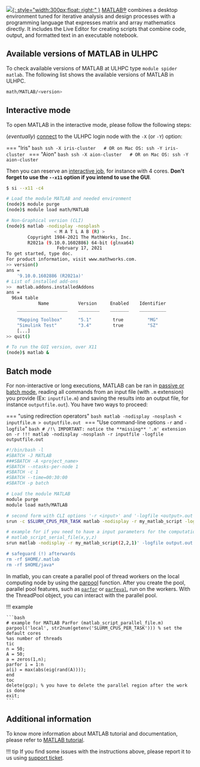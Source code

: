 [![](https://pbs.twimg.com/profile_images/1041686882915155968/qw90wxxo.jpg){: style="width:300px;float: right;" }](https://nl.mathworks.com/)
[MATLAB®](https://nl.mathworks.com/products/matlab.html) combines
a desktop environment tuned for iterative analysis and design processes
with a programming language that expresses matrix and array mathematics directly.
It includes the Live Editor for creating scripts that combine code, output,
and formatted text in an executable notebook.


## Available versions of MATLAB in ULHPC
To check available versions of MATLAB at ULHPC type `module spider matlab`.
The following list shows the available versions of MATLAB in ULHPC.
```bash
math/MATLAB/<version>
```

## Interactive mode

To open MATLAB in the interactive mode, please follow the following steps:

(_eventually_) [connect](../../connect/access.md) to the ULHPC login node with the `-X` (or `-Y`) option:

=== "Iris"
    ```bash
    ssh -X iris-cluster   # OR on Mac OS: ssh -Y iris-cluster
    ```
=== "Aion"
    ```bash
    ssh -X aion-cluster   # OR on Mac OS: ssh -Y aion-cluster
    ```

Then you can reserve an [interactive job](../../jobs/interactive.md), for instance with 4 cores. **Don't forget to use the `--x11` option if you intend to use the GUI**.

```bash
$ si --x11 -c4

# Load the module MATLAB and needed environment
(node)$ module purge
(node)$ module load math/MATLAB

# Non-Graphical version (CLI)
(node)$ matlab -nodisplay -nosplash
                  < M A T L A B (R) >
        Copyright 1984-2021 The MathWorks, Inc.
        R2021a (9.10.0.1602886) 64-bit (glnxa64)
                   February 17, 2021
To get started, type doc.
For product information, visit www.mathworks.com.
>> version()
ans =
    '9.10.0.1602886 (R2021a)'
# List of installed add-ons
>>  matlab.addons.installedAddons
ans =
  96x4 table
            Name           Version     Enabled    Identifier
    ___________________    ________    _______    __________

    "Mapping Toolbox"      "5.1"        true         "MG"
    "Simulink Test"        "3.4"        true         "SZ"
    [...]
>> quit()

# To run the GUI version, over X11
(node)$ matlab &
```

## Batch mode

For non-interactive or long executions, MATLAB can be ran in [passive or batch mode](../../jobs/submit.md), reading all commands from an input file (with `.m` extension) you provide (Ex: `inputfile.m`) and saving the results into an output file, for instance `outputfile.out`).
You have two ways to proceed:

=== "using redirection operators"
    ```bash
    matlab -nodisplay -nosplash < inputfile.m > outputfile.out
    ```
=== "Use command-line options `-r` and `-logfile`"
    ```bash
    # /!\ IMPORTANT: notice the **missing** '.m' extension on -r !!!
    matlab -nodisplay -nosplash -r inputfile -logfile outputfile.out
    ```

```bash
#!/bin/bash -l
#SBATCH -J MATLAB
###SBATCH -A <project_name>
#SBATCH --ntasks-per-node 1
#SBATCH -c 1
#SBATCH --time=00:30:00
#SBATCH -p batch

# Load the module MATLAB
module purge
module load math/MATLAB

# second form with CLI options '-r <input>' and '-logfile <output>.out'
srun -c $SLURM_CPUS_PER_TASK matlab -nodisplay -r my_matlab_script -logfile output.out

# example for if you need to have a input parameters for the computations
# matlab_script_serial_file(x,y,z)
srun matlab -nodisplay -r my_matlab_script(2,2,1)' -logfile output.out

# safeguard (!) afterwards
rm -rf $HOME/.matlab
rm -rf $HOME/java*
```

In matlab, you can create a parallel pool of thread workers on the local computing node by using the [parpool](https://mathworks.com/help/parallel-computing/parallel.threadpool.html) function.
After you create the pool, parallel pool features, such as [`parfor`](https://mathworks.com/help/parallel-computing/parallel-for-loops-parfor.html) or [`parfeval`](https://fr.mathworks.com/help/matlab/ref/parfeval.html?searchHighlight=parfeval&s_tid=srchtitle_parfeval_1), run on the workers. With the ThreadPool object, you can interact with the parallel pool.


!!! example

    ```bash
    # example for MATLAB ParFor (matlab_script_parallel_file.m)
    parpool('local', str2num(getenv('SLURM_CPUS_PER_TASK'))) % set the default cores
    %as number of threads
    tic
    n = 50;
    A = 50;
    a = zeros(1,n);
    parfor i = 1:n
    a(i) = max(abs(eig(rand(A))));
    end
    toc
    delete(gcp); % you have to delete the parallel region after the work is done
    exit;
    ```

## Additional information

To know more information about MATLAB tutorial and documentation,
please refer to [MATLAB tutorial](https://nl.mathworks.com/academia/books.html).

!!! tip
    If you find some issues with the instructions above,
    please report it to us using [support ticket](https://hpc.uni.lu/support).
